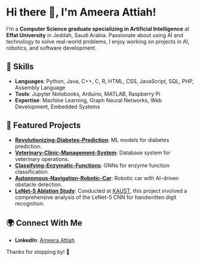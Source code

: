 # Hi there 👋, I'm Ameera Attiah!

I'm a **Computer Science graduate specializing in Artificial Intelligence** at **Effat University** in Jeddah, Saudi Arabia. Passionate about using AI and technology to solve real-world problems, I enjoy working on projects in AI, robotics, and software development.



## 🔧 Skills
- **Languages**: Python, Java, C++, C, R, HTML, CSS, JavaScript, SQL, PHP, Assembly Language  
- **Tools**: Jupyter Notebooks, Arduino, MATLAB, Raspberry Pi  
- **Expertise**: Machine Learning, Graph Neural Networks, Web Development, Embedded Systems



## 🌟 Featured Projects
- **[Revolutionizing-Diabetes-Prediction](https://github.com/ameeraattiah/Revolutionizing-Diabetes-Prediction-Models)**: ML models for diabetes prediction.  
- **[Veterinary-Clinic-Management-System](https://github.com/ameeraattiah/Veterinary-Clinic-Management-System)**: Database system for veterinary operations.  
- **[Classifying-Enzymatic-Functions](https://github.com/ameeraattiah/Classifying-Enzymatic-Functions-Using-Graph-Neural-Networks--Insights-from-the-ENZYMES-Dataset)**: GNNs for enzyme function classification.  
- **[Autonomous-Navigation-Robotic-Car](https://github.com/ameeraattiah/Autonomous-Navigation-Robotic-Car-with-Integrated-Obstacle-and-Edge-Detection-Capabilities)**: Robotic car with AI-driven obstacle detection.  
- **[LeNet-5 Ablation Study](https://github.com/ameeraattiah/An-Ablation-Study-on-the-LeNet-5-Algorithm)**: Conducted at [KAUST](https://github.com/kaustedu), this project involved a comprehensive analysis of the LeNet-5 CNN for handwritten digit recognition.



## 🌍 Connect With Me
- **LinkedIn**: [Ameera Attiah](https://www.linkedin.com/in/ameera-attiah-b6788a282)

Thanks for stopping by! 🚀

